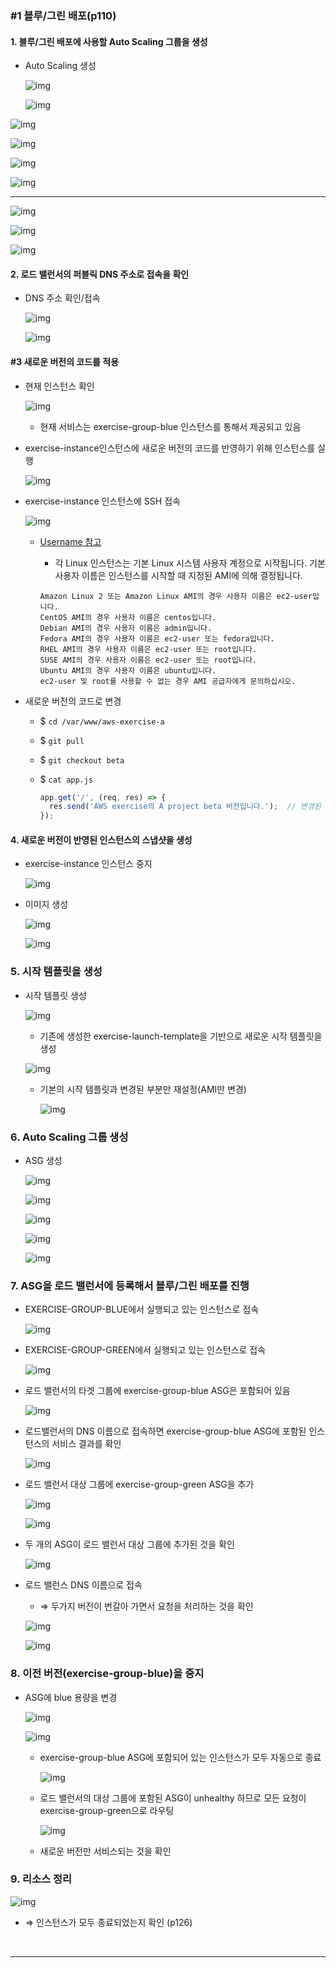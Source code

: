 ### #1 블루/그린 배포(p110)

#### 1. 블루/그린 배포에 사용할 Auto Scaling 그룹을 생성

- Auto Scaling 생성

  ![img](5-aws-deployment.assets/VVRm_QH0EO_Vpx6zOmHaBtbxXgVoBUjic31LRsbgk-dmi7pJHxmCpYzBQDCmQu2S4hGPB9IlyLAXKIqT3cREXUwovVFo-qQvn6XjaPP-GJ7eMAIxokEa6XmWHRcPg2hHyrxhMocV)

  ![img](5-aws-deployment.assets/dVT7EVDmWDYsseTDEhImnHBEFiD9JS8HX_DGVc7WPKPmeksk2UzqFOalRW9bju5shMOLcavc6LzIkU9B1oqJ6FnWxZTj0QKrjfjVLlKYdE_6LkBvO05yQkwNswLyVva901H5i53J)

![img](5-aws-deployment.assets/6ToRukhtB1dUwo-Q2M4pzyu4oDsOLck-Th9mpk_wR0uNjZWuIXAOS1ckp2qHvMSydQkeghtSMz5u6JirrjPkMMjfSOXa1-diHW7er27GVnpOiD17Q0RxAZEGCIuxjEvYCwelae0Z)

![img](5-aws-deployment.assets/gcxAgS1qEJhJmU1z0C5IRNG-uZEDCDWe4xkvmUov1YTecZyFo6wtHDDRmeSopKPpmpigcsrO6iUO59RlRU88zzxRsEBnlqbVoFcIAIp-L6d71i-jxk5FRDTTbxKpm_Mskfa7kJAI)

![img](5-aws-deployment.assets/QgI7tPMy-lbZy3lpb7qYeCKkAOmV8gtI-nRd2LFIPJdxIXMq0I3MmPViKRg17KtnMuKN1NNrd09k4bM4500RGxvbygpXGEtzhoomTNCKg8mok0nqPx4zI42sLF4ESmliw_s8eeOI)

![img](5-aws-deployment.assets/T3hiROEsR3P6hOOfuybWD0T4ZOVqPnTwf6cpLR1WQahL9JuLZwJIrrvxT9ILcq6ZQspyu7eagukuT1NNrNBf623VGV328xQZEAIkNOKina4-9gCu08WRax015zMuJ9pkoHpdypow)

---

![img](5-aws-deployment.assets/02TkqCdZYnbJNFzCiBq1Qv0_oiUqP8wSRK-zPGHruSdsaji9axqhX3LkobQpplivpfk0FVmHFjnhRieoNqcAW7llSXjlckki6D_xVKXrAqW2dEfi2q4eNYcIngzxe-it6cxTrubC)

![img](5-aws-deployment.assets/Pe8hGSLrz0IeMmSwWjZljlIDGEFVaPf0y5Rt0ZE5xaum5P8PWqUmcVEcvm0JGsyQw7EAwZ9fzw1kOIDLyzO4QhzFk2_EAeSVjf8XqIcP9b_Q_9vFmICKye4v9vTASyWVgeiRC9tx)

![img](5-aws-deployment.assets/WR8S0Yc6fy14_gPnYviABtTSoRXxVLMWrYSYhi2n5ngJU6fWp0wmrxuc0W_GTNpG-5VelT_YLGMt1SCkhD0X6YpEBHfl1t0IxE5hqN03zJHGGIXhKp2rgsVKFP4byNIa69fmAH0Y)



#### 2. 로드 밸런서의 퍼블릭 DNS 주소로 접속을 확인

- DNS 주소 확인/접속

  ![img](5-aws-deployment.assets/Ui1SGv20O21_7oSjRvqOIUq8_kdvDyvMUL66t7L0yLxTP5pwt4rIYCgc5Hv6lqt1jqsPDEqGZ1gcKKKfsOfcy09KUfQo4wxHTrXQLHkOxZh0EquJcl0jfbCJYkYKNriac4E-7WtV)

  ![img](5-aws-deployment.assets/LWTopn8bNmLM65NKrHxutxrrtvQI-S8O0Xoq0BLRYz_NGXWrV4GmXjdOQlnAZJoHZY71cgaMdGWagS6MRM_abOEmRMe-xB_D6FpX6MKJ4C4JrWmn4ODV9RE-K7Lz7Nm-iX9Vj6tC)



#### #3 새로운 버전의 코드를 적용

- 현재 인스턴스 확인

  ![img](5-aws-deployment.assets/4ed4IHDGRHCMgVXFrn5bUz_NPKTl2FFeNyobOghkMnjS4NWPw8S6D0PIBi710LeMWDxv0OLffsYKKYLUfSdgX_h-XDKkfY7-4E5W2SyTOMOeS_LAXAd-XPI5-ZPZJG-MaAD2z-uV)

  - 현재 서비스는 exercise-group-blue 인스턴스를 통해서 제공되고 있음

- exercise-instance인스턴스에 새로운 버전의 코드를  반영하기 위해 인스턴스를 실행

  ![img](5-aws-deployment.assets/QeMjpQPs2BzSeEMzyYUMao4I-WG5ROxPBbB3p73aL_z_r2ktdwYMKNEtJSiegHA7uHHBOnazp3e29wKbQUGTod1eW-4ZLdXFiY6xI5TrLKeIdbZevtLhPxQfBoyjcB9MlbAtKTVF)

  

- exercise-instance 인스턴스에 SSH 접속

  ![img](5-aws-deployment.assets/j9ZGLZpKgA8_LGoGYTedogRDn4GtpHd8nQD0gTWpR9_KtylBg4VpOs4ReU-p1G8Vpoawy0Q42rSLwuEqlEdAnfbr9ajBV8KKn-HVHYwyO_pzV_B2k25UBMJA1PcGHv1DuuUaqne-)

  - <a href="https://docs.aws.amazon.com/ko_kr/AWSEC2/latest/UserGuide/managing-users.html">Username 참고</a>

    - 각 Linux 인스턴스는 기본 Linux 시스템 사용자 계정으로 시작됩니다. 기본 사용자 이름은 인스턴스를 시작할 때 지정된 AMI에 의해 결정됩니다.

    ```
    Amazon Linux 2 또는 Amazon Linux AMI의 경우 사용자 이름은 ec2-user입니다.
    CentOS AMI의 경우 사용자 이름은 centos입니다.
    Debian AMI의 경우 사용자 이름은 admin입니다.
    Fedora AMI의 경우 사용자 이름은 ec2-user 또는 fedora입니다.
    RHEL AMI의 경우 사용자 이름은 ec2-user 또는 root입니다.
    SUSE AMI의 경우 사용자 이름은 ec2-user 또는 root입니다.
    Ubuntu AMI의 경우 사용자 이름은 ubuntu입니다.
    ec2-user 및 root를 사용할 수 없는 경우 AMI 공급자에게 문의하십시오.
    ```

- 새로운 버전의 코드로 변경

  - $ `cd /var/www/aws-exercise-a`

  - $ `git pull`

  - $ `git checkout beta`

  - $ `cat app.js`

    ```javascript
    app.get('/', (req, res) => {
      res.send('AWS exercise의 A project beta 버전입니다.');	// 변경된 소스코드
    });
    ```

    

#### 4. 새로운 버전이 반영된 인스턴스의 스냅샷을 생성

- exercise-instance 인스턴스 중지

  ![img](5-aws-deployment.assets/nyc6zuapKcdc58adPnS2tQ6Sa0dcijnmy3F9yrCuGMhoVPDJcbrLzsM-czFjMWqzZKl2kH0qD76A-rsimiveRIpA_nGquQsof5wTaI9cKq5-HuNubpqMcJHTiV1D4_hpZzwFMKw3)

- 이미지 생성

  ![img](5-aws-deployment.assets/LzWzj7gsW4jIElWoqzZ1C5M_Kmli1Qn45DgxujM-IHsbkj_APz2IHPKGsl4MntVUxn0bo9lo8jNvbTFPVFpVdRZvPqnmRC-YRDOKTF8Sq5TtnkkSKkfuoAVauiUqTTm_8M-pbmO8)

  ![img](5-aws-deployment.assets/sF7BelLLPWPSGaVXvZbCA51cMY4_hTtGHSgf_x_1QWFlDdSQfmeT3CR_3WKIYN6wsjppwXOgOXSSti8nKxrPJ6qygWS9CULb4LGj_r7b_3ZEa95N7oX8WL5IMnR5tAXGEKfYbPHo)



### 5. 시작 템플릿을 생성

- 시작 템플릿 생성

  ![img](5-aws-deployment.assets/ghKFRQ3zsxyQBcjoDioE-Nf8GQ-RV_Q5vMFC0k1YfV-YbqlN72or8oLfwiu-jtc9iqWsDu1hCdscx-Jf9snxRUantDe4Z9PfRolU_v6qaPaFTF6ZdNbbi69991Iye2gAFAij3tCq)

  - 기존에 생성한 exercise-launch-template을 기반으로 새로운 시작 템플릿을 생성

  ![img](5-aws-deployment.assets/iVsgpmhASXEq8w0ynaRgYRn-qGdlEdrA9wrhsJF7QBOxC4iRzo8Pi1PCwPDJ4OeZOuV8voJFENRTpjUiO4GodGsof9ivzadb7Bhm_C69eEc2r7ZzOwiL80sYV1Yd-YGsibk3lPBw)

  - 기본의 시작 템플릿과 변경된 부분만 재설정(AMI만 변경)

    ![img](5-aws-deployment.assets/4B3vz3wbaWUcMJJ9AIO7JAE0221LepIakZekudjGOV59YFh9ZmTu-JPAA_OFs1oexokYFD9F59kCBjOP6tglVCW5bxF_4tZN3TlIgEF4kakZEvTt9NQAI2jYr51_nPmauP2PexhH)



### 6. Auto Scaling 그룹 생성

- ASG 생성

  ![img](5-aws-deployment.assets/C58Df5LMLngaowc7uUowLs8AUCVMOX3PCO_fQiwTbCfwsgmzyiAt7JtrfU4hxu0rFwcKRkuIQDcHkIahukv0haFgF_A5wHubtMA90n0HHLIm3QQIBvwpXXdgAqpylQOMp24lO_Oa)

  ![img](5-aws-deployment.assets/ER0IiKtkaHlDQtnGoDtqvXeI6JHWwlatK9gi-GtdJNpjsTXOsaIycJECqgaTgqwFTnAn5QgKJxAcFklE06retavonlYU8QWBCVkL94_LCewo3bNv0LUrLEHd1y45tRvF_UIZImlK)

  ![img](5-aws-deployment.assets/g-Q2qfCQEVhY8dl7ciB18KyxDeBIDW6UA90qYfxBeIHDbKsCOyd91Tb5uaWjysE27dGFL85DY_r1U3QiQ07rDxlZbUKI4XxKDdFoAr4ElEt7hNEtMCPOjAterKPi6x4tpO3AmbIx)

  ![img](5-aws-deployment.assets/Ah9zvFFVeXba6FLQTyxBfCCmmPescVukeTj9jRkvBZ55shTC62ofUpsDB-2yrLOgZ7NNWG6Q47iJIgWquCzf_fhZMAk8deOw-B8FMWC3u0gFTydPiieXtvgtEgnoIYPIoJUgQZ8_)

  ![img](5-aws-deployment.assets/JbBChn_3eGpGU8gFYLwTnTk7gRNrU-cEoZNzq6TGEx_yHZKdHYiQKrM9D8HZL_ZBKKPODMNS33VsEaPjXBb2nNxiR7leoVuMt4mQPi44jpFy29adR-LsbdUFDzQ3HadLK8DLVShc)



### 7. ASG을 로드 밸런서에 등록해서 블루/그린 배포를 진행

- EXERCISE-GROUP-BLUE에서 실행되고 있는 인스턴스로 접속

  ![img](5-aws-deployment.assets/mLGzQJSkMXawgJ8yqKoKJWqmFziA4aeI7bHVPwD6ni8QO-noJ3756Wlza5JOIrRhWEIpnddF39oSUm_HDlJW76AtjgoOimnq1M90E1y8zZhHJBIIv7jom38Zy9pK_0lmGRafLp5O)

- EXERCISE-GROUP-GREEN에서 실행되고 있는 인스턴스로 접속

  ![img](5-aws-deployment.assets/H2JtII1XXKlrfA0pUKhNoWrlwlMz-jO9qaqRf2fFYkyfa4dT9w4EI_mc7wmUakcYxuRuQSpltR-HyQq48T3yVAORmvNqGYZ0cJoPADgMy09o6jHNAoUrjrJcRd051ZIi6uIbj5Qz)

- 로드 밸런서의 타겟 그룹에 exercise-group-blue ASG은 포함되어 있음

  ![img](5-aws-deployment.assets/SAWV_mrQCBuwL-23FxhvMBB8kBlGOlxx3ygUoUHc5EIsPnJZgKLQ5BeIEsN-T6MUNt2SfRElPB_ABxHoXQjy4BD509lrnB8K9F9V1NiEUk96vwt5KZ0SNS6g7r8I6-iUoh5wrz1L)

- 로드밸런서의 DNS 이름으로 접속하면 exercise-group-blue ASG에 포함된 인스턴스의 서비스 결과를 확인 

  ![img](5-aws-deployment.assets/rPXtwX3JDVAcZQ4fUWaxMivf4F4tzeZIHNKcsf7Wk7y2YwlZ3unphV_g6jxir2pD70dRaX3pQKb841uNijP1EJ7Z2ouycF_nEaB8MR-jm3_vboCf3-iXQVDfpff7-VlUA4NHVphP)

- 로드 밸런서 대상 그룹에 exercise-group-green ASG을 추가

  ![img](5-aws-deployment.assets/miOOyJHbDPFsDVrF_fD2IGVWHYnUtPA-Wa_U7FrofEQkSk21UIUsIXnL08n7EUL3my1rL5suSR-xTT9glXXI73YN-4H79_KeXZaLRjUMb4n8HEjBWGj3XYQzW4ZO7YBkiKY-fk98)

  ![img](5-aws-deployment.assets/-UPo8QDHiCTUY4HiIclcX7dK_PKBEeH42LSExV6kkURTMs54iMbLkYboc2h3q1T1HcmN4CyAu6GudiIr5rT1ib9uKRIxx2q7Nn30Utju89Re1tlRBMIUMNWBKf-2G3-5Q0fIAhAc)

- 두 개의 ASG이 로드 밸런서 대상 그룹에 추가된 것을 확인

  ![img](5-aws-deployment.assets/uL56gIzGHv9GAH02KNNsZkhgG4zdDNrSrkvcgl7mQdCbl7uD-CV99CmLHrMLPNZF6pwvT7Gae2Bt1qYgqclafLqI0mgMhlryfBNB3QC4Aeng_rF8sZJ0-AVDMpcReX9sCad66HfT)

- 로드 밸런스 DNS 이름으로 접속

  - ⇒ 두가지 버전이 번갈아 가면서 요청을 처리하는 것을 확인

  ![img](5-aws-deployment.assets/a_Pxh2q7X9iJn9d1tYb5L_4fj9e9baRcTuXRwrVUfkALIEHInmmrgMaC9x6h7jpQLhsbmF0AciRUHDal1rWuPFjt6qfKxGatk9vwSSiZlpgaJv-2F9cKTZQ7JzAgtxAn2w5t-WKF)

  ![img](5-aws-deployment.assets/vHbgrLxncUw2N87lcwCIRQa47MZxEXuPTA3k3J9800m_aJgb-EOJikhl0vegXoggMJXfYkAE0oZOMGhSYGjt8FoISkCxJXAclIl5i5qSK-dIzaO0SHm9CN8UwkL2QVQPbZL7LSCi)

### 8. 이전 버전(exercise-group-blue)을 중지

- ASG에 blue 용량을 변경

  ![img](5-aws-deployment.assets/GppSDt-XEqsvbVTkPWp1i5fRFwxAMcwp8UdiheL4-PBZnLJSx6q2lAd7QuDz1_GsjVVvG__YUqs4xsRE54-FSXYbGFQCu7pZpjNKULx7dddNefqgJSaRP03Zs_P8Dw1rZUN_OgKu)

  ![img](5-aws-deployment.assets/_LLBoaDjsKbTZRXanY1cvHNCNNsQMLP46OLR8nfbraEGxbChO85IfyTeAd4OTlNI3gwTBZAY7IqZxRRBc-puJixftKu43kBSXGQ9wnttfhJZm0qvAagsNVB5jgK-MvkhulQYmQFq)

  - exercise-group-blue ASG에 포함되어 있는 인스턴스가 모두 자동으로 종료

    ![img](5-aws-deployment.assets/GRhQHtiZSBVH12b6q1KiYFjV9YObjcsRL-x8F9M42-IBWuApjVe-KkxFNfCBbVaovoq99Pyyl5PHSOvSRoxe-SmQByvI_jWD6PtRDLu6DonKndm4xKfYjlEmo-CkU7hsQ6UeGHoS)

  - 로드 밸런서의 대상 그룹에 포함된 ASG이 unhealthy 하므로 모든 요청이 exercise-group-green으로 라우팅

    ![img](5-aws-deployment.assets/12OmML4M7bF8nn0oixm76g4r8uZpIx-Ij0lJT7l8S9LKYsO0DYHtAtnNpDPUR7hxuKtDS_Hik6DvJGEx0_zM4wsu9nuIdTdtSZ1YBevG-f0pGA816s3M_Fd4v6f4VwFu3S0WqoE0)

  - 새로운 버전만 서비스되는 것을 확인



### 9. 리소스 정리

![img](5-aws-deployment.assets/yTuI22Etnnq2DVylXCw817PPPwFuBsHtCXneoDN42_QJaYnQ57R8OyqrZgoYROd7WFyzCltQNFpn2aUrVpbSBaLwh6miNhvY6KCZKfpmGWc2zD_Y7ZPTLKL5Tkb9Kuvvo-HnPcP3)

- ⇒ 인스턴스가 모두 종료되었는지 확인 (p126)

<br/>

---



